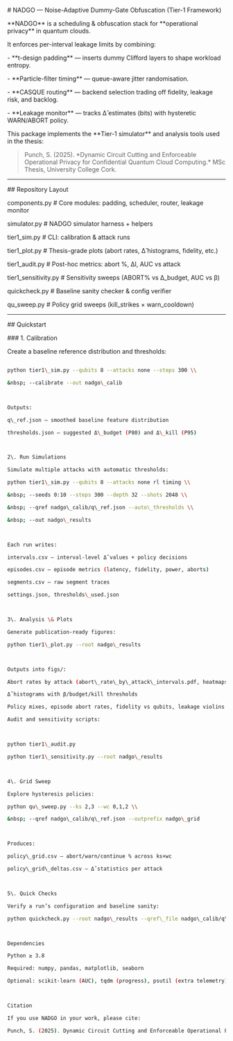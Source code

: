 \# NADGO — Noise-Adaptive Dummy-Gate Obfuscation (Tier-1 Framework)



\*\*NADGO\*\* is a scheduling \& obfuscation stack for \*\*operational privacy\*\* in quantum clouds.  

It enforces per-interval leakage limits by combining:



\- \*\*t-design padding\*\* — inserts dummy Clifford layers to shape workload entropy.  

\- \*\*Particle-filter timing\*\* — queue-aware jitter randomisation.  

\- \*\*CASQUE routing\*\* — backend selection trading off fidelity, leakage risk, and backlog.  

\- \*\*Leakage monitor\*\* — tracks Δ̂ estimates (bits) with hysteretic WARN/ABORT policy.  



This package implements the \*\*Tier-1 simulator\*\* and analysis tools used in the thesis:



> Punch, S. (2025). \*Dynamic Circuit Cutting and Enforceable Operational Privacy for Confidential Quantum Cloud Computing.\* MSc Thesis, University College Cork.



---



\## Repository Layout





components.py # Core modules: padding, scheduler, router, leakage monitor

simulator.py # NADGO simulator harness + helpers

tier1\_sim.py # CLI: calibration \& attack runs

tier1\_plot.py # Thesis-grade plots (abort rates, Δ̂ histograms, fidelity, etc.)

tier1\_audit.py # Post-hoc metrics: abort %, ΔI, AUC vs attack

tier1\_sensitivity.py # Sensitivity sweeps (ABORT% vs Δ\_budget, AUC vs β)

quickcheck.py # Baseline sanity checker \& config verifier

qu\_sweep.py # Policy grid sweeps (kill\_strikes × warn\_cooldown)





---

\## Quickstart

\### 1. Calibration

Create a baseline reference distribution and thresholds:

```bash

python tier1\_sim.py --qubits 8 --attacks none --steps 300 \\

&nbsp; --calibrate --out nadgo\_calib



Outputs:

q\_ref.json — smoothed baseline feature distribution

thresholds.json — suggested Δ\_budget (P80) and Δ\_kill (P95)



2\. Run Simulations

Simulate multiple attacks with automatic thresholds:

python tier1\_sim.py --qubits 8 --attacks none rl timing \\

&nbsp; --seeds 0:10 --steps 300 --depth 32 --shots 2048 \\

&nbsp; --qref nadgo\_calib/q\_ref.json --auto\_thresholds \\

&nbsp; --out nadgo\_results



Each run writes:

intervals.csv — interval-level Δ̂ values + policy decisions

episodes.csv — episode metrics (latency, fidelity, power, aborts)

segments.csv — raw segment traces

settings.json, thresholds\_used.json



3\. Analysis \& Plots

Generate publication-ready figures:

python tier1\_plot.py --root nadgo\_results



Outputs into figs/:

Abort rates by attack (abort\_rate\_by\_attack\_intervals.pdf, heatmaps, stacked bars)

Δ̂ histograms with β/budget/kill thresholds

Policy mixes, episode abort rates, fidelity vs qubits, leakage violins

Audit and sensitivity scripts:



python tier1\_audit.py

python tier1\_sensitivity.py --root nadgo\_results



4\. Grid Sweep

Explore hysteresis policies:

python qu\_sweep.py --ks 2,3 --wc 0,1,2 \\

&nbsp; --qref nadgo\_calib/q\_ref.json --outprefix nadgo\_grid



Produces:

policy\_grid.csv — abort/warn/continue % across ks×wc

policy\_grid\_deltas.csv — Δ̂ statistics per attack



5\. Quick Checks

Verify a run’s configuration and baseline sanity:

python quickcheck.py --root nadgo\_results --qref\_file nadgo\_calib/q\_ref.json



Dependencies

Python ≥ 3.8

Required: numpy, pandas, matplotlib, seaborn

Optional: scikit-learn (AUC), tqdm (progress), psutil (extra telemetry)



Citation

If you use NADGO in your work, please cite:

Punch, S. (2025). Dynamic Circuit Cutting and Enforceable Operational Privacy for Confidential Quantum Cloud Computing. MSc Thesis, University College Cork.





